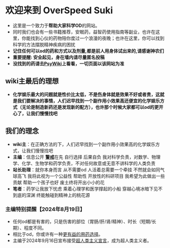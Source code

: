 ﻿---
comments: true
---

# 欢迎来到 OverSpeed Suki

- 这里是一个致力于**帮助大家科学OD**的网站。
- 同时我们也会有一些书籍推荐，安眠药，益智药使用指南等副业，也许在这里，你能找到心仪的药物陪你度过一个浪漫的夜晚；也许在这里，你可以找到科学的方法摆脱精神疾病的困扰
- **记住任何可以od的药和方式以及剂量,都是前人用身体试出来的,请感谢神农们**
- **重要提醒: 安全起见，身在墙内请尽量匿名投稿**
- **没找到的药请去[PsyWiki](https://psychonautwiki.org/wiki/Main_Page)上看看，一切页面以该网站为准**

## wiki主最后的理想
- **化学娱乐最大的问题就是性价比太低，不是伤身体就是效果不好或者贵，这就是我们要解决的事情，人们迟早找到一个副作用小效果高还便宜的化学娱乐方式（无论是制造新药还是发现新的配方），也许那个时候大家都可以od的更开心了，让我们慢慢找吧**


## 我们的理念
- **wiki主**：在正确方法的下，人们迟早找到一个副作用小效果高的化学娱乐方式，让我们慢慢找吧
- **主编**：信息公开 [**警戒**](药物/2.warn.md)在先 自行选择 后果自负 我对科学负责，对数学、物理学、化学、生物学和药学负责，不对任何故意或无意不讲科学的人类负责
- **站长助理**：就你本身而言 从不需要od 人活着总需要一个牵挂 不然就会如同气球高飞 我将此视为一个公益性 帮助性 开放性的科研项目 我希望为此做出一些贡献 帮助一个孩子也好 废土终将开出小小的花
- **笔者**：药学让我放下忧虑 乘着心理学和医学撑起的小船 穿越心境冰暗下见不到底的深渊 终能触碰到精神上的桃花源

### 主编特别提醒【2024年8月19日】
- 任何od都是有害的，只是伤害的部位（胃肠/肝/肾/精神）、时长（短期/长期）、程度不同。
- 相比于od，你或许有一种[更有益的用药选择](/drug/nootropic/益智药概述及索引)。
- 主编于2024年9月16日宣布接受[超人类主义宣言](/transhumanism/超人类主义宣言)，成为超人类主义者。


